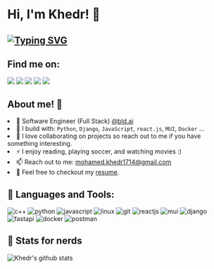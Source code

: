 # Hi, I'm Khedr! :blue_heart:
## [![Typing SVG](https://readme-typing-svg.herokuapp.com?size=20&lines=I+Solve+Problems+With+Code)](https://git.io/typing-svg)

## 	Find me on:
[<img src="https://img.shields.io/badge/github-%2312100E.svg?&style=for-the-badge&logo=github&logoColor=white&color=black"/>](https://github.com/devkhedr/)
[<img src="https://img.shields.io/badge/linkedin-%230077B5.svg?&style=for-the-badge&logo=linkedin&logoColor=white"/>](https://www.linkedin.com/in/muhamed-khedr/)
[<img src="https://img.shields.io/badge/codeforces-%2312100E.svg?&style=for-the-badge&logo=codeforces&logoColor=white&color=28A745"/>](https://codeforces.com/profile/Khedr)
[<img src="https://img.shields.io/badge/instagram-%2312100E.svg?&style=for-the-badge&logo=instagram&color=405DE6"/>](https://www.instagram.com/muhamed_khedr7/) 
[<img src="https://img.shields.io/badge/telegram-%2312100E.svg?&style=for-the-badge&logo=telegram&color=405DE6"/>](https://t.me/mohameed07) 

## About me! :tada:
<li> 🏢 Software Engineer (Full Stack) <a href="https://www.bld.ai/"> @bld.ai </a> </li>
<li> 🧰 I build with: <code>Python</code>, <code>Django</code>, <code>JavaScript</code>, <code>react.js</code>, <code>MUI</code>, <code>Docker</code> ... </li>
<li> 🤝 I love collaborating on projects so reach out to me if you have something interesting. </li>
<li> ⚡ I enjoy reading, playing soccer, and watching movies :) </li>
<li> 📫 Reach out to me: <a href="mailto:mohamed.khedr1714@gmail.com">mohamed.khedr1714@gmail.com</a> </li>
<li> 📙 Feel free to checkout my <a href="https://drive.google.com/file/d/1X162XSkYKvlWsBJUrjsbHC02pN739Pnt/view?usp=share_link">resume</a>. </li>


## 	:ribbon: Languages and Tools:
![c++](https://img.shields.io/badge/c++%20-%2300599C.svg?&style=for-the-badge&logo=c%2B%2B&ogoColor=white)
![python](https://img.shields.io/badge/python%20-%2300599C.svg?&style=for-the-badge&logo=python&ogoColor=white)
![javascript](https://img.shields.io/badge/javascript%20-%2300599C.svg?&style=for-the-badge&logo=javascript&ogoColor=white)
![linux](https://img.shields.io/badge/linux%20-%2300599C.svg?&style=for-the-badge&logo=linux&logoColor=white)
![git](https://img.shields.io/badge/git%20-%2300599C.svg?&style=for-the-badge&logo=git&logoColor=white)
![reactjs](https://img.shields.io/badge/reactjs%20-%2300599C.svg?&style=for-the-badge&logo=react&logoColor=white)
![mui](https://img.shields.io/badge/mui%20-%2300599C.svg?&style=for-the-badge&logo=mui&logoColor=white)
![django](https://img.shields.io/badge/django%20-%2300599C.svg?&style=for-the-badge&logo=django&logoColor=white)
![fastapi](https://img.shields.io/badge/fastapi%20-%2300599C.svg?&style=for-the-badge&logo=fastapi&logoColor=white)
![docker](https://img.shields.io/badge/docker%20-%2300599C.svg?&style=for-the-badge&logo=docker&ogoColor=white)
![postman](https://img.shields.io/badge/Postman%20-%2300599C.svg?&style=for-the-badge&logo=Postman&ogoColor=white)


## :medal_sports: Stats for nerds
![Khedr's github stats](https://github-readme-stats.vercel.app/api?username=devkhedr&show_icons=true&theme=dracula)
